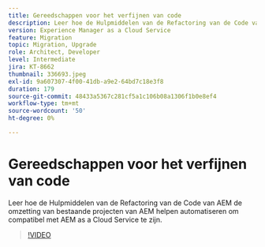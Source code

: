 ```yaml
---
title: Gereedschappen voor het verfijnen van code
description: Leer hoe de Hulpmiddelen van de Refactoring van de Code van AEM de omzetting van bestaande projecten van AEM helpen automatiseren om compatibel met AEM as a Cloud Service te zijn.
version: Experience Manager as a Cloud Service
feature: Migration
topic: Migration, Upgrade
role: Architect, Developer
level: Intermediate
jira: KT-8662
thumbnail: 336693.jpeg
exl-id: 9a607307-4f00-41db-a9e2-64bd7c18e3f8
duration: 179
source-git-commit: 48433a5367c281cf5a1c106b08a1306f1b0e8ef4
workflow-type: tm+mt
source-wordcount: '50'
ht-degree: 0%

---
```


# Gereedschappen voor het verfijnen van code

Leer hoe de Hulpmiddelen van de Refactoring van de Code van AEM de omzetting van bestaande projecten van AEM helpen automatiseren om compatibel met AEM as a Cloud Service te zijn.

>[!VIDEO](https://video.tv.adobe.com/v/3444721?quality=12&learn=on&captions=dut)
